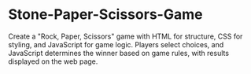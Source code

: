 # Stone-Paper-Scissors-Game
Create a "Rock, Paper, Scissors" game with HTML for structure, CSS for styling, and JavaScript for game logic. Players select choices, and JavaScript determines the winner based on game rules, with results displayed on the web page.
